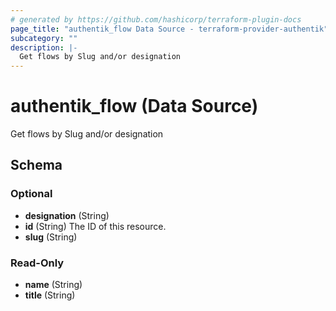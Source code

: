 ```yaml
---
# generated by https://github.com/hashicorp/terraform-plugin-docs
page_title: "authentik_flow Data Source - terraform-provider-authentik"
subcategory: ""
description: |-
  Get flows by Slug and/or designation
---
```


# authentik_flow (Data Source)

Get flows by Slug and/or designation



<!-- schema generated by tfplugindocs -->
## Schema

### Optional

- **designation** (String)
- **id** (String) The ID of this resource.
- **slug** (String)

### Read-Only

- **name** (String)
- **title** (String)


